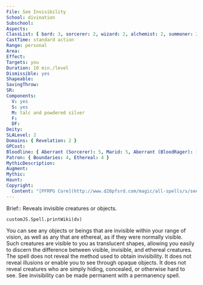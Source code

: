 ```yaml
---
File: See Invisibility
School: divination
Subschool: 
Aspects: 
ClassList: { bard: 3, sorcerer: 2, wizard: 2, alchemist: 2, summoner: 2, unchained summoner: 2, witch: 2, inquisitor: 2, bloodrager: 2, occultist: 2, psychic: 2, mesmerist: 3, spiritualist: 2 }
CastTime: standard action
Range: personal
Area: 
Effect: 
Targets: you
Duration: 10 min./level
Dismissible: yes
Shapeable: 
SavingThrow: 
SR: 
Components:
  V: yes
  S: yes
  M: talc and powdered silver
  F: 
  DF: 
Deity: 
SLALevel: 2
Domains: { Revelation: 2 }
GPCost: 
Bloodline: { Aberrant (Sorcerer): 5, Marid: 5, Aberrant (BloodRager): 10 }
Patron: { Boundaries: 4, Ethereal: 4 }
MythicDescription: 
Augment: 
Mythic: 
Haunt: 
Copyright:
  Content: "[PFRPG Core](http://www.d20pfsrd.com/magic/all-spells/s/see-invisibility)"
---
```

Brief:: Reveals invisible creatures or objects.

```dataviewjs
customJS.Spell.printWiki(dv)
```

You can see any objects or beings that are invisible within your range of vision, as well as any that are ethereal, as if they were normally visible. Such creatures are visible to you as translucent shapes, allowing you easily to discern the difference between visible, invisible, and ethereal creatures.  The spell does not reveal the method used to obtain invisibility.  It does not reveal illusions or enable you to see through opaque objects. It does not reveal creatures who are simply hiding, concealed, or otherwise hard to see.  See invisibility can be made permanent with a permanency spell.
